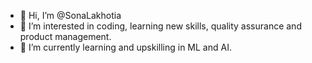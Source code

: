 - 👋 Hi, I’m @SonaLakhotia
- 👀 I’m interested in coding, learning new skills, quality assurance and product management.
- 🌱 I’m currently learning and upskilling in ML and AI.

<!---
SonaLakhotia/SonaLakhotia is a ✨ special ✨ repository because its `README.md` (this file) appears on your GitHub profile.
You can click the Preview link to take a look at your changes.
--->
